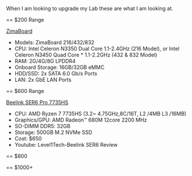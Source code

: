 When I am looking to upgrade my Lab these are what I am looking at.

== $200 Range

[ZimaBoard](https://shop.zimaboard.com/products/zimaboard-single-board-server-for-creators-8g-32gb-linux-windows-openwrt-pfsense-andorid-libreelec-development-board-low-cost-hackable-single-board-server?variant=39283928400070)

* Models: ZimaBoard 216/432/832
* CPU: Intel Celeron N3350 Dual Core 1.1-2.4GHz (216 Model), or Intel Celeron N3450 Quad Core * 1.1-2.2GHz (432 & 832 Model)
* RAM: 2G/4G/8G LPDDR4
* Onboard Storage: 16GB/32GB eMMC
* HDD/SSD: 2x SATA 6.0 Gb/s Ports
* LAN: 2x GbE LAN Ports



== $600 Range

[Beelink SER6 Pro 7735HS](https://www.bee-link.com/catalog/product/buy?id=426)

* CPU: AMD Ryzen 7 7735HS (3.2~ 4.75GHz,8C/16T, L2 /4MB L3 /16MB)
* Graphics/GPU: AMD Radeon™ 680M 12core 2200 MHz
* SO-DIMM DDR5: 32GB
* Storage: 500GB M.2 NVMe SSD
* Cost: $650
* Youtube: Level1Tech-Beelink SER6 Review

== $800

== $1000+

